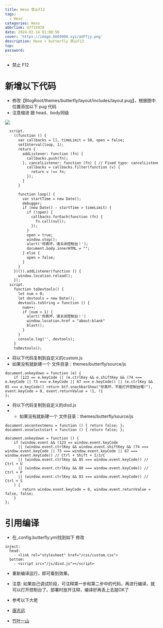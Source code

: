 ```yaml
---
title: Hexo 禁止F12
tags:
  - Hexo
categories: Hexo
abbrlink: d7f15970
date: 2024-02-14 01:08:56
cover: 'https://image.6669998.xyz/aUP7jy.png'
description: Hexo + butterfly 禁止F12
top:
password:
---
```


- 禁止 F12

#  新增以下代码

- 修改【BlogRoot/themes/butterfly/layout/includes/layout.pug】，根据图中位置添加以下 pug 代码
- 注意缩进 跟 head、body同级

![](https://image.6669998.xyz/4QQXDJ.png)

```dtd
  script.
    ((function () {
      var callbacks = [], timeLimit = 50, open = false;
      setInterval(loop, 1);
      return {
        addListener: function (fn) {
          callbacks.push(fn);
        }, cancelListener: function (fn) { // Fixed typo: cancelListener instead of cancleListenr
          callbacks = callbacks.filter(function (v) {
            return v !== fn;
          });
        }
      }

      function loop() {
        var startTime = new Date();
        debugger;
        if (new Date() - startTime > timeLimit) {
          if (!open) {
            callbacks.forEach(function (fn) {
              fn.call(null);
            });
          }
          open = true;
          window.stop();
          alert('你真坏，请关闭控制台！');
          document.body.innerHTML = "";
        } else {
          open = false;
        }
      }
    })()).addListener(function () {
      window.location.reload();
    });
  script.
    function toDevtools() {
      let num = 0;
      let devtools = new Date();
      devtools.toString = function () {
        num++;
        if (num > 1) {
          alert('你真坏，请关闭控制台！')
          window.location.href = "about:blank"
          blast();
        }
      }
      console.log('', devtools);
    }
    toDevtools();
```

- 将以下代码复制到自定义的custom.js
- 如果没有就新建一个 文件目录：themes/butterfly/source/js

```shell
document.onkeydown = function (e) {
    if (123 == e.keyCode || (e.ctrlKey && e.shiftKey && (74 === e.keyCode || 73 === e.keyCode || 67 === e.keyCode)) || (e.ctrlKey && 85 === e.keyCode)) return btf.snackbarShow("你真坏，不能打开控制台喔!"), event.keyCode = 0, event.returnValue = !1, !1
};
```

- 将以下代码复制到自定义的disd.js
- - 如果没有就新建一个 文件目录：themes/butterfly/source/js

```shell
document.oncontextmenu = function () { return false; };
document.onselectstart = function () { return false; };

document.onkeydown = function () {
    if (window.event && (123 == window.event.keyCode
      || (window.event.ctrlKey && window.event.shiftKey && (74 === window.event.keyCode || 73 === window.event.keyCode || 67 === window.event.keyCode)) // Ctrl + Shift + I/J/C
      || (window.event.ctrlKey && 85 === window.event.keyCode)) // Ctrl + U
      || (window.event.ctrlKey && 80 === window.event.keyCode)) // Ctrl + P
      || (window.event.ctrlKey && 83 === window.event.keyCode)) // Ctrl + S
    ) {
        return window.event.keyCode = 0, window.event.returnValue = false, false;
    }
};
```

# 引用编译

- 在_config.butterfly.yml找到如下 修改

```shell
inject:
  head:
    - <link rel="stylesheet" href="/css/custom.css">
  bottom:
    - <script src="/js/disd.js"></script>
```
- 重新编译运行，即可看到效果。
- 注意: 如果自己调试阶段，可注释第一步和第二步中的代码，再进行编译，就可以打开控制台了。部署时放开注释，编译好再丢上去就OK了


- 参考以下大佬
- [唐志远](https://fe32.top/articles/hexo1606/#%E8%87%AA%E5%AE%9A%E4%B9%89%E5%8F%B3%E9%94%AE%E8%8F%9C%E5%8D%95)
- [竹叶一山](https://zsyyblog.com/fd972c38.html)